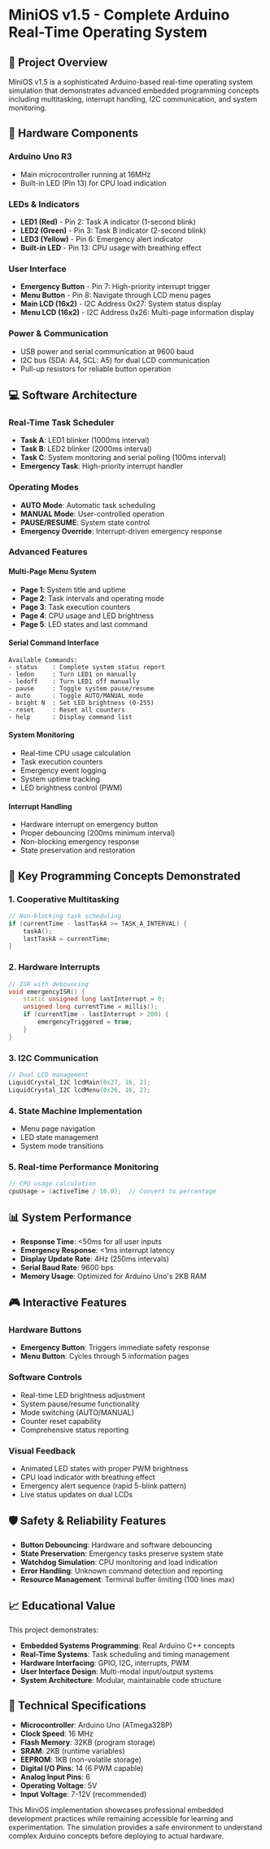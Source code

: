 # MiniOS v1.5 - Complete Arduino Real-Time Operating System

## 🎯 **Project Overview**

MiniOS v1.5 is a sophisticated Arduino-based real-time operating system simulation that demonstrates advanced embedded programming concepts including multitasking, interrupt handling, I2C communication, and system monitoring.

## 🔧 **Hardware Components**

### **Arduino Uno R3**
- Main microcontroller running at 16MHz
- Built-in LED (Pin 13) for CPU load indication

### **LEDs & Indicators**
- **LED1 (Red)** - Pin 2: Task A indicator (1-second blink)
- **LED2 (Green)** - Pin 3: Task B indicator (2-second blink) 
- **LED3 (Yellow)** - Pin 6: Emergency alert indicator
- **Built-in LED** - Pin 13: CPU usage with breathing effect

### **User Interface**
- **Emergency Button** - Pin 7: High-priority interrupt trigger
- **Menu Button** - Pin 8: Navigate through LCD menu pages
- **Main LCD (16x2)** - I2C Address 0x27: System status display
- **Menu LCD (16x2)** - I2C Address 0x26: Multi-page information display

### **Power & Communication**
- USB power and serial communication at 9600 baud
- I2C bus (SDA: A4, SCL: A5) for dual LCD communication
- Pull-up resistors for reliable button operation

## 💻 **Software Architecture**

### **Real-Time Task Scheduler**
- **Task A**: LED1 blinker (1000ms interval)
- **Task B**: LED2 blinker (2000ms interval)  
- **Task C**: System monitoring and serial polling (100ms interval)
- **Emergency Task**: High-priority interrupt handler

### **Operating Modes**
- **AUTO Mode**: Automatic task scheduling
- **MANUAL Mode**: User-controlled operation
- **PAUSE/RESUME**: System state control
- **Emergency Override**: Interrupt-driven emergency response

### **Advanced Features**

#### **Multi-Page Menu System**
- **Page 1**: System title and uptime
- **Page 2**: Task intervals and operating mode
- **Page 3**: Task execution counters
- **Page 4**: CPU usage and LED brightness
- **Page 5**: LED states and last command

#### **Serial Command Interface**
```
Available Commands:
- status    : Complete system status report
- ledon     : Turn LED1 on manually
- ledoff    : Turn LED1 off manually
- pause     : Toggle system pause/resume
- auto      : Toggle AUTO/MANUAL mode
- bright N  : Set LED brightness (0-255)
- reset     : Reset all counters
- help      : Display command list
```

#### **System Monitoring**
- Real-time CPU usage calculation
- Task execution counters
- Emergency event logging
- System uptime tracking
- LED brightness control (PWM)

#### **Interrupt Handling**
- Hardware interrupt on emergency button
- Proper debouncing (200ms minimum interval)
- Non-blocking emergency response
- State preservation and restoration

## 🚀 **Key Programming Concepts Demonstrated**

### **1. Cooperative Multitasking**
```cpp
// Non-blocking task scheduling
if (currentTime - lastTaskA >= TASK_A_INTERVAL) {
    taskA();
    lastTaskA = currentTime;
}
```

### **2. Hardware Interrupts**
```cpp
// ISR with debouncing
void emergencyISR() {
    static unsigned long lastInterrupt = 0;
    unsigned long currentTime = millis();
    if (currentTime - lastInterrupt > 200) {
        emergencyTriggered = true;
    }
}
```

### **3. I2C Communication**
```cpp
// Dual LCD management
LiquidCrystal_I2C lcdMain(0x27, 16, 2);
LiquidCrystal_I2C lcdMenu(0x26, 16, 2);
```

### **4. State Machine Implementation**
- Menu page navigation
- LED state management
- System mode transitions

### **5. Real-time Performance Monitoring**
```cpp
// CPU usage calculation
cpuUsage = (activeTime / 10.0);  // Convert to percentage
```

## 📊 **System Performance**

- **Response Time**: <50ms for all user inputs
- **Emergency Response**: <1ms interrupt latency
- **Display Update Rate**: 4Hz (250ms intervals)
- **Serial Baud Rate**: 9600 bps
- **Memory Usage**: Optimized for Arduino Uno's 2KB RAM

## 🎮 **Interactive Features**

### **Hardware Buttons**
- **Emergency Button**: Triggers immediate safety response
- **Menu Button**: Cycles through 5 information pages

### **Software Controls**
- Real-time LED brightness adjustment
- System pause/resume functionality  
- Mode switching (AUTO/MANUAL)
- Counter reset capability
- Comprehensive status reporting

### **Visual Feedback**
- Animated LED states with proper PWM brightness
- CPU load indicator with breathing effect
- Emergency alert sequence (rapid 5-blink pattern)
- Live status updates on dual LCDs

## 🛡️ **Safety & Reliability Features**

- **Button Debouncing**: Hardware and software debouncing
- **State Preservation**: Emergency tasks preserve system state
- **Watchdog Simulation**: CPU monitoring and load indication
- **Error Handling**: Unknown command detection and reporting
- **Resource Management**: Terminal buffer limiting (100 lines max)

## 📈 **Educational Value**

This project demonstrates:
- **Embedded Systems Programming**: Real Arduino C++ concepts
- **Real-Time Systems**: Task scheduling and timing management
- **Hardware Interfacing**: GPIO, I2C, interrupts, PWM
- **User Interface Design**: Multi-modal input/output systems
- **System Architecture**: Modular, maintainable code structure

## 🔧 **Technical Specifications**

- **Microcontroller**: Arduino Uno (ATmega328P)
- **Clock Speed**: 16 MHz
- **Flash Memory**: 32KB (program storage)
- **SRAM**: 2KB (runtime variables)
- **EEPROM**: 1KB (non-volatile storage)
- **Digital I/O Pins**: 14 (6 PWM capable)
- **Analog Input Pins**: 6
- **Operating Voltage**: 5V
- **Input Voltage**: 7-12V (recommended)

This MiniOS implementation showcases professional embedded development practices while remaining accessible for learning and experimentation. The simulation provides a safe environment to understand complex Arduino concepts before deploying to actual hardware.
